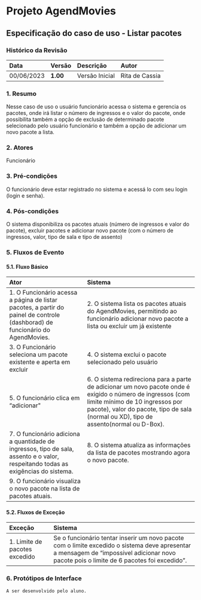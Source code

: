 # Projeto AgendMovies

## Especificação do caso de uso - Listar pacotes

### Histórico da Revisão 

|  Data  | Versão | Descrição | Autor |
|:-------|:-------|:----------|:------|
| 00/06/2023 | **1.00** | Versão Inicial  | Rita de Cassia |

### 1. Resumo 

Nesse caso de uso o usuário funcionário acessa o sistema e gerencia os pacotes, onde irá listar o número de ingressos e o valor do pacote, onde possibilita também a opção de exclusão de determinado pacote selecionado pelo usuário funcionário e também a opção de adicionar um novo pacote a lista.

### 2. Atores 

Funcionário

### 3. Pré-condições

O funcionário deve estar registrado no sistema e acessá lo com seu login (login e senha).

### 4. Pós-condições

O sistema disponibiliza  os pacotes atuais (número de ingressos e valor do pacote), excluir pacotes e adicionar novo pacote (com o número de ingressos, valor, tipo de sala e tipo de assento) 
### 5. Fluxos de Evento

#### 5.1. Fluxo Básico

| Ator   | Sistema |
|:-------|:--------|
| 1. O Funcionário acessa a página de listar pacotes, a partir do painel de controle (dashborad) de funcionário do AgendMovies.| 2. O sistema lista os pacotes atuais do AgendMovies, permitindo ao funcionário adicionar novo pacote a lista ou excluir um já existente|
| 3. O Funcionário seleciona um pacote existente e aperta em excluir| 4. O sistema exclui o pacote selecionado pelo usuário|
| 5. O funcionário clica em “adicionar"| 6. O sistema redireciona para a parte de adicionar um novo pacote onde é exigido o número de ingressos (com limite mínimo de 10 ingressos por pacote), valor do pacote, tipo de sala (normal ou XD), tipo de assento(normal ou D-Box).|
| 7. O funcionário adiciona a quantidade de ingressos, tipo de sala, assento e o valor, respeitando todas as exigências do sistema.| 8. O sistema atualiza as informações da lista de pacotes mostrando agora o novo pacote.|
| 9. O funcionário visualiza o novo pacote na lista de pacotes atuais. |

#### 5.2. Fluxos de Exceção

| Exceção | Sistema |
|:--------|:--------|
| 1. Limite de pacotes excedido| Se o funcionário tentar inserir um novo pacote com o limite excedido o sistema deve apresentar a mensagem de “impossivel adicionar novo pacote  pois o limite de 6 pacotes foi excedido”. |

### 6. Protótipos de Interface
`A ser desenvolvido pelo aluno.`
